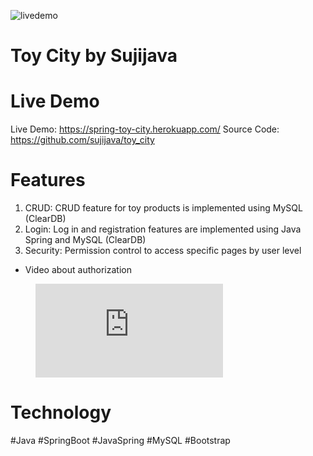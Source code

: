 ![livedemo](https://static.wixstatic.com/media/ce4c51_68bd2392befc4adeb58d6cfadf15ba18~mv2.jpg/v1/fill/w_764,h_516,al_c,q_90/ce4c51_68bd2392befc4adeb58d6cfadf15ba18~mv2.webp)

# Toy City by Sujijava

# Live Demo
Live Demo: https://spring-toy-city.herokuapp.com/
Source Code: https://github.com/sujijava/toy_city

# Features
1. CRUD: CRUD feature for toy products is implemented using MySQL (ClearDB)
2. Login: Log in and registration features are implemented using Java Spring and MySQL (ClearDB)
3. Security: Permission control to access specific pages by user level
- Video about authorization
<figure class="video_container">
  <iframe src="https://youtu.be/0i_O4JsXEYE" frameborder="0" allowfullscreen="true"> </iframe>
</figure>

# Technology
#Java #SpringBoot #JavaSpring #MySQL #Bootstrap

